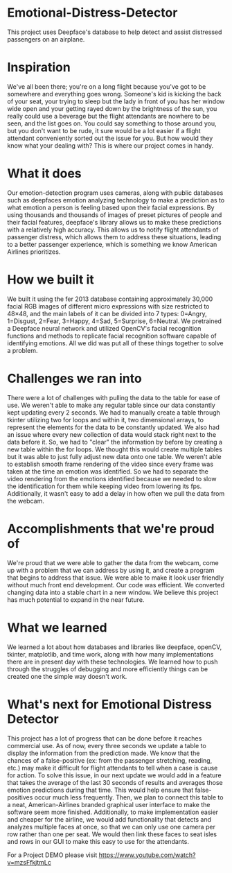 # Emotional-Distress-Detector
This project uses Deepface's database to help detect and assist distressed passengers on an airplane.

# Inspiration
We've all been there; you're on a long flight because you've got to be somewhere and everything goes wrong. Someone's kid is kicking the back of your seat, your trying to sleep but the lady in front of you has her window wide open and your getting rayed down by the brightness of the sun, you really could use a beverage but the flight attendants are nowhere to be seen, and the list goes on. You could say something to those around you, but you don't want to be rude, it sure would be a lot easier if a flight attendant conveniently sorted out the issue for you. But how would they know what your dealing with? This is where our project comes in handy.

# What it does
Our emotion-detection program uses cameras, along with public databases such as deepfaces emotion analyzing technology to make a prediction as to what emotion a person is feeling based upon their facial expressions. By using thousands and thousands of images of preset pictures of people and their facial features, deepface's library allows us to make these predictions with a relatively high accuracy. This allows us to notify flight attendants of passenger distress, which allows them to address these situations, leading to a better passenger experience, which is something we know American Airlines prioritizes.

# How we built it
We built it using the fer 2013 database containing approximately 30,000 facial RGB images of different micro expressions with size restricted to 48×48, and the main labels of it can be divided into 7 types: 0=Angry, 1=Disgust, 2=Fear, 3=Happy, 4=Sad, 5=Surprise, 6=Neutral. We pretrained a Deepface neural network and utilized OpenCV's facial recognition functions and methods to replicate facial recognition software capable of identifying emotions. All we did was put all of these things together to solve a problem.

# Challenges we ran into
There were a lot of challenges with pulling the data to the table for ease of use. We weren't able to make any regular table since our data constantly kept updating every 2 seconds. We had to manually create a table through tkinter utilizing two for loops and within it, two dimensional arrays, to represent the elements for the data to be constantly updated. We also had an issue where every new collection of data would stack right next to the data before it. So, we had to "clear" the information by before by creating a new table within the for loops. We thought this would create multiple tables but it was able to just fully adjust new data onto one table. We weren't able to establish smooth frame rendering of the video since every frame was taken at the time an emotion was identified. So we had to separate the video rendering from the emotions identified because we needed to slow the identification for them while keeping video from lowering its fps. Additionally, it wasn't easy to add a delay in how often we pull the data from the webcam.

# Accomplishments that we're proud of
We're proud that we were able to gather the data from the webcam, come up with a problem that we can address by using it, and create a program that begins to address that issue. We were able to make it look user friendly without much front end development. Our code was efficient. We converted changing data into a stable chart in a new window. We believe this project has much potential to expand in the near future.

# What we learned
We learned a lot about how databases and libraries like deepface, openCV, tkinter, matplotlib, and time work, along with how many implementations there are in present day with these technologies. We learned how to push through the struggles of debugging and more efficiently things can be created one the simple way doesn't work.

# What's next for Emotional Distress Detector
This project has a lot of progress that can be done before it reaches commercial use. As of now, every three seconds we update a table to display the information from the prediction made. We know that the chances of a false-positive (ex: from the passenger stretching, reading, etc.) may make it difficult for flight attendants to tell when a case is cause for action. To solve this issue, in our next update we would add in a feature that takes the average of the last 30 seconds of results and averages those emotion predictions during that time. This would help ensure that false-positives occur much less frequently. Then, we plan to connect this table to a neat, American-Airlines branded graphical user interface to make the software seem more finished. Additionally, to make implementation easier and cheaper for the airline, we would add functionality that detects and analyzes multiple faces at once, so that we can only use one camera per row rather than one per seat. We would then link these faces to seat isles and rows in our GUI to make this easy to use for the attendants.


For a Project DEMO please visit https://www.youtube.com/watch?v=mzsFfkjtmLc
